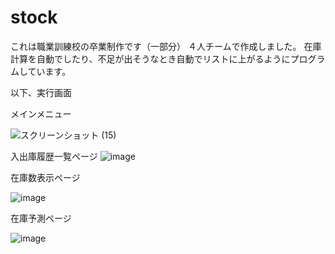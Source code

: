 # stock
これは職業訓練校の卒業制作です（一部分）
４人チームで作成しました。
在庫計算を自動でしたり、不足が出そうなとき自動でリストに上がるようにプログラムしています。

以下、実行画面


メインメニュー


![スクリーンショット (15)](https://user-images.githubusercontent.com/99628818/153808415-e9cb7fcf-f231-4d77-884c-bc8becd4e057.png)



入出庫履歴一覧ページ
![image](https://user-images.githubusercontent.com/99628818/153808765-0cf1ab83-32b7-4335-9bb9-23eee3801079.png)

在庫数表示ページ

![image](https://user-images.githubusercontent.com/99628818/153809045-2abb448d-ed9b-4912-935e-4cc02089a7af.png)


在庫予測ページ


![image](https://user-images.githubusercontent.com/99628818/153809126-9c0589db-c97f-4933-924e-e3c948853036.png)
